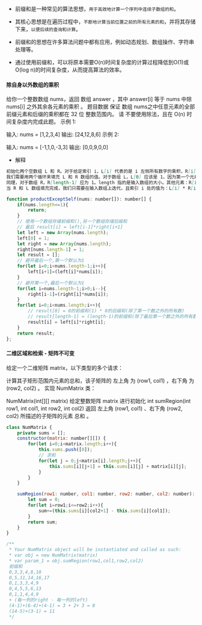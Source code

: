* 前缀和是一种常见的算法思想，`用于高效地计算一个序列中连续子数组的和`。
* 其核心思想是在遍历过程中，`不断地计算当前位置之前的所有元素的和`，并将其存储下来，`以便后续的查询和计算`。

* 前缀和的思想在许多算法问题中都有应用，例如动态规划、数组操作、字符串处理等。
* 通过使用前缀和，可以将原本需要O(n)时间复杂度的计算过程降低到O(1)或O(log n)的时间复杂度，从而提高算法的效率。

#### 除自身以外数组的乘积
给你一个整数数组 nums，返回 数组 answer ，其中 answer[i] 等于 nums 中除 nums[i] 之外其余各元素的乘积 。
题目数据 保证 数组 nums之中任意元素的全部前缀元素和后缀的乘积都在  32 位 整数范围内。
请 不要使用除法，且在 O(n) 时间复杂度内完成此题。
示例 1:

输入: nums = [1,2,3,4]
输出: [24,12,8,6]
示例 2:

输入: nums = [-1,1,0,-3,3]
输出: [0,0,9,0,0]

* 解释
```md
初始化两个空数组 L 和 R。对于给定索引 i，L[i] 代表的是 i 左侧所有数字的乘积，R[i] 代表的是 i 右侧所有数字的乘积。
我们需要用两个循环来填充 L 和 R 数组的值。对于数组 L，L[0] 应该是 1，因为第一个元素的左边没有元素。对于其他元素：L[i] = L[i-1] * nums[i-1]。
同理，对于数组 R，R[length-1] 应为 1。length 指的是输入数组的大小。其他元素：R[i] = R[i+1] * nums[i+1]。
当 R 和 L 数组填充完成，我们只需要在输入数组上迭代，且索引 i 处的值为：L[i] * R[i]。
```
```javascript
function productExceptSelf(nums: number[]): number[] {
    if(nums.length<=1){
        return; 
    }
    // 使用一个数组存储前缀和(),另一个数组存储后缀和
    // 最后 result[i] = left[i-1]*right[i+1]
    let left = new Array(nums.length);
    left[0] = 1;
    let right = new Array(nums.length);
    right[nums.length-1] = 1;
    let result = [];
    // 避开最后一个,第一个默认为1
    for(let i=0;i<nums.length-1;i++){
        left[i+1]=(left[i]*nums[i]); 
    }
    // 避开第一个,最后一个默认为1
    for(let i=nums.length-1;i>0;i--){
        right[i-1]=(right[i]*nums[i]); 
    }
    for(let i=0;i<nums.length;i++){
        // result[0] = 0的前缀和(1) * 0的后缀和(除了第一个数之外的所有数)
        // result[length-1] = (length-1)的前缀和(除了最后第一个数之外的所有数) * 1
        result[i] = left[i]*right[i];
    }
    return result;
};
```

#### 二维区域和检索 - 矩阵不可变
给定一个二维矩阵 matrix，以下类型的多个请求：

计算其子矩形范围内元素的总和，该子矩阵的 左上角 为 (row1, col1) ，右下角 为 (row2, col2) 。
实现 NumMatrix 类：

NumMatrix(int[][] matrix) 给定整数矩阵 matrix 进行初始化
int sumRegion(int row1, int col1, int row2, int col2) 返回 左上角 (row1, col1) 、右下角 (row2, col2) 所描述的子矩阵的元素 总和 。
```javascript
class NumMatrix {
    private sums = [];
    constructor(matrix: number[][]) {
        for(let i=0;i<matrix.length;i++){
            this.sums.push([0]);
            // 求和
            for(let j = 0;j<matrix[i].length;j++){
                this.sums[i][j+1] = this.sums[i][j] + matrix[i][j];
            }
        }
    }

    sumRegion(row1: number, col1: number, row2: number, col2: number): number {
        let sum = 0;
        for(let i=row1;i<=row2;i++){
            sum+=(this.sums[i][col2+1] - this.sums[i][col1]);
        }
        return sum;
    }
}

/**
 * Your NumMatrix object will be instantiated and called as such:
 * var obj = new NumMatrix(matrix)
 * var param_1 = obj.sumRegion(row1,col1,row2,col2)
 前缀和
 0,3,3,4,8,10
 0,5,11,14,16,17
 0,1,3,3,4,9
 0,4,5,5,6,13
 0,1,1,4,4,9
 + (每一列的right - 每一列的left)
 (4-1)+(6-4)+(4-1) = 3 + 2+ 3 = 8
 (14-5)+(3-1) = 11
 */
```





